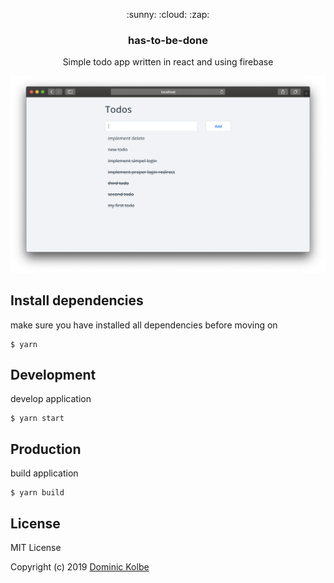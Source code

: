 <p align="center">
  <p align="center">:sunny: :cloud: :zap:</p>
  <h3 align="center">has-to-be-done</h3>
  <p align="center">Simple todo app written in react and using firebase<p>
</p>

<p align="center"><img src="screenshot.png" alt="screenshot"></p>

## Install dependencies
make sure you have installed all dependencies before moving on
```
$ yarn
```

## Development
develop application
```
$ yarn start
```

## Production
build application
```
$ yarn build
```

## License
MIT License

Copyright (c) 2019 [Dominic Kolbe](https://dominickolbe.dk)
